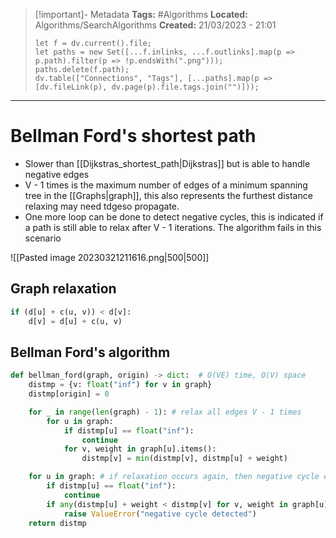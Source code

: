 > [!important]- Metadata
> **Tags:** #Algorithms 
> **Located:** Algorithms/SearchAlgorithms
> **Created:** 21/03/2023 - 21:01
> ```dataviewjs
> let f = dv.current().file;
> let paths = new Set([...f.inlinks, ...f.outlinks].map(p => p.path).filter(p => !p.endsWith(".png")));
> paths.delete(f.path);
> dv.table(["Connections", "Tags"], [...paths].map(p => [dv.fileLink(p), dv.page(p).file.tags.join("")]));
> ```

___
# Bellman Ford's shortest path
- Slower than [[Dijkstras_shortest_path|Dijkstras]] but is able to handle negative edges
- V - 1 times is the maximum number of edges of a minimum spanning tree in the [[Graphs|graph]], this also represents the furthest distance relaxing may need tdgeso propagate.
- One more loop can be done to detect negative cycles, this is indicated if a path is still able to relax after V - 1 iterations. The algorithm fails in this scenario

![[Pasted image 20230321211616.png|500|500]]
## Graph relaxation 
```python
if (d[u] + c(u, v)) < d[v]:
    d[v] = d[u] + c(u, v)
```

## Bellman Ford's algorithm
```python
def bellman_ford(graph, origin) -> dict:  # O(VE) time, O(V) space
    distmp = {v: float("inf") for v in graph}
    distmp[origin] = 0

    for _ in range(len(graph) - 1): # relax all edges V - 1 times
        for u in graph:
            if distmp[u] == float("inf"):
                continue
            for v, weight in graph[u].items():
                distmp[v] = min(distmp[v], distmp[u] + weight)

    for u in graph: # if relaxation occurs again, then negative cycle exists
        if distmp[u] == float("inf"):
            continue
        if any(distmp[u] + weight < distmp[v] for v, weight in graph[u].items()):
            raise ValueError("negative cycle detected")
    return distmp
```





